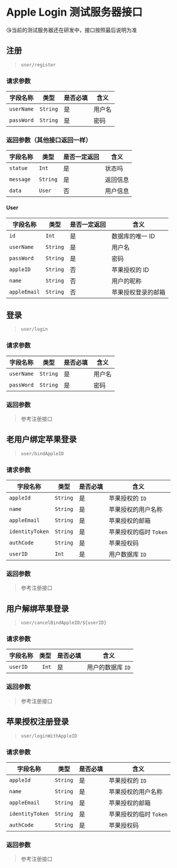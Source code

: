 # Apple Login 测试服务器接口

😘当前的测试服务器还在研发中，接口按照最后说明为准

## 注册

> `user/register`

### 请求参数

| 字段名称   | 类型     | 是否必填 | 含义   |
| ---------- | -------- | -------- | ------ |
| `userName` | `String` | 是       | 用户名 |
| `passWord` | `String` | 是       | 密码   |

### 返回参数（其他接口返回一样）

| 字段名称  | 类型     | 是否一定返回 | 含义     |
| --------- | -------- | ------------ | -------- |
| `statue`  | `Int`    | 是           | 状态吗   |
| `message` | `String` | 是           | 返回信息 |
| `data`    | `User`   | 否           | 用户信息 |

####  User

| 字段名称     | 类型     | 是否一定返回 | 含义               |
| ------------ | -------- | ------------ | ------------------ |
| `id`         | `Int`    | 是           | 数据库的唯一 ID    |
| `userName`   | `String` | 是           | 用户名             |
| `passWord`   | `String` | 是           | 密码               |
| `appleID`    | `String` | 否           | 苹果授权的 ID      |
| `name`       | `String` | 否           | 用户的昵称         |
| `appleEmail` | `String` | 否           | 苹果授权登录的邮箱 |

## 登录

> `user/login`

### 请求参数

| 字段名称   | 类型     | 是否必填 | 含义   |
| ---------- | -------- | -------- | ------ |
| `userName` | `String` | 是       | 用户名 |
| `passWord` | `String` | 是       | 密码   |

### 返回参数

> 参考注册接口

## 老用户绑定苹果登录

> `user/bindAppleID`

### 请求参数

| 字段名称        | 类型     | 是否必填 | 含义                   |
| --------------- | -------- | -------- | ---------------------- |
| `appleId`       | `String` | 是       | 苹果授权的 `ID`        |
| `name`          | `String` | 是       | 苹果授权的用户名称     |
| `appleEmail`    | `String` | 是       | 苹果授权的邮箱         |
| `identityToken` | `String` | 是       | 苹果授权的临时 `Token` |
| `authCode`      | `String` | 是       | 苹果授权码             |
| `userID`        | `Int`    | 是       | 用户数据库 `ID`        |

### 返回参数

> 参考注册接口

## 用户解绑苹果登录

> `user/cancelBindAppleID/${userID}`

### 请求参数

| 字段名称 | 类型   | 是否必填 | 含义              |
| -------- | ------ | -------- | ----------------- |
| `userID` | ` Int` | 是       | 用户的数据库 `ID` |

### 返回参数

> 参考注册接口

## 苹果授权注册登录

> `user/loginWithAppleID`

### 请求参数

| 字段名称        | 类型     | 是否必填 | 含义                   |
| --------------- | -------- | -------- | ---------------------- |
| `appleId`       | `String` | 是       | 苹果授权的 `ID`        |
| `name`          | `String` | 是       | 苹果授权的用户名称     |
| `appleEmail`    | `String` | 是       | 苹果授权的邮箱         |
| `identityToken` | `String` | 是       | 苹果授权的临时 `Token` |
| `authCode`      | `String` | 是       | 苹果授权码             |

### 返回参数

> 参考注册接口